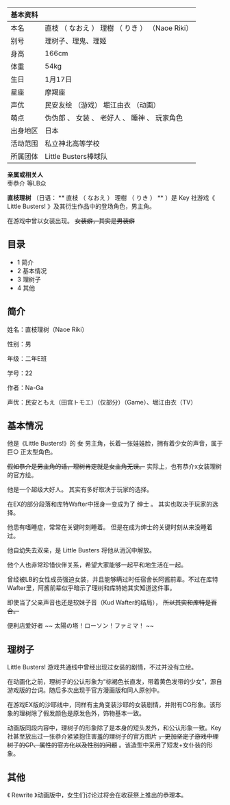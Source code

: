 |  **基本资料**  ||
|---|---|
|本名  |  直枝  （  なおえ  ）  理樹  （  りき  ）  （Naoe Riki）   |
|别号  |  理树子、理鬼、理姬   |
|身高  |  166cm   |
|体重  |  54kg   |
|生日  |  1月17日   |
|星座  |  摩羯座   |
|声优  |  民安友绘  （游戏）  堀江由衣  （动画）   |
|萌点  |  伪伪郎  、  女装  、  老好人  、  睡神  、  玩家角色   |
|出身地区  |  日本   |
|活动范围  |  私立神北高等学校   |
|所属团体  |  Little Busters棒球队   |
**亲属或相关人**  
枣恭介  等LB众  
  
**直枝理树** （日语： ** 直枝  （  なおえ  ）  理樹  （  りき  ）  ** ）是  Key  社游戏《  Little
Busters!  》及其衍生作品中的登场角色，男主角。

在游戏中曾以女装出现。 ~~女装癖，其实是男装癖~~

##  目录

  * 1  简介 
  * 2  基本情况 
  * 3  理树子 
  * 4  其他 

##  简介

姓名：直枝理树（Naoe Riki）

性别：男

年级：二年E班

学号：22

作者：Na-Ga

声优：民安ともえ（田宫トモエ）（仅部分）（Game）、堀江由衣（TV）

##  基本情况

他是《Little Busters!》的 ~~女~~ 男主角，长着一张娃娃脸，拥有着少女的声音，属于  巨○  正太型角色。

~~假如恭介是男主角的话，理树肯定就是女主角无误。~~ 实际上，也有恭介x女装理树的官方绘。

他是一个超级大好人。  其实有多好取决于玩家的选择。

在EX的部分段落和库特Wafter中摇身一变成为了  绅士  。  其实也取决于玩家的选择。

他患有嗜睡症，常常在关键时刻睡着。  但是在成为绅士的关键时刻从来没睡着过。

他自幼失去双亲，是  Little Busters  将他从消沉中解放。

他个人也非常珍惜伙伴关系，希望大家能够一起平和地生活在一起。

曾经被LB的女性成员强迫女装，并且能够瞒过时任宿舍长阿酱前辈。不过在库特Wafter里，阿酱前辈似乎暗示了理树和库特她其实知道这件事。

即使当了父亲声音也还是软妹子音（Kud Wafter的结局），  ~~所以其实和库特是百合。~~

便利店爱好者 ~~ 太陽の塔！ローソン！ファミマ！  ~~

##  理树子

Little Busters!  游戏共通线中曾经出现过女装的剧情，不过并没有立绘。

在动画化之前，理树子的公认形象为“棕褐色长直发，带着黄色发带的少女”，源自游戏版的台词。随后多次出现于官方漫画版和同人原创中。

在游戏EX版的沙耶线中，同样有主角变装沙耶的女装剧情，并附有CG形象。该形象的理树除了假发颜色是原发色外，饰物基本一致。

动画版同段内容中，理树子的形象除了是本身的短头发外，和公认形象一致。Key社甚至放出过一张恭介紧紧抱住害羞的理树子的官方图片
~~，更加坚定了游戏中理树子的CP、属性的官方化以及性别的问题~~ 。该造型中采用了短发+女仆装的形象。

##  其他

《  Rewrite  》动画版中，女生们讨论过将会在收获祭上推出的恭理本。

  

